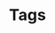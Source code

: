 ---
title: "Tags"
layout: "tags"
permalink: /tags/
author_profile: true
entries_layout: grid
#classes: wide
---